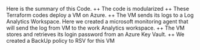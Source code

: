 Here is the summary of this Code.
++ The code is modularized
++ These Terraform codes deploy a VM on Azure.
++ The VM sends its logs to a Log Analytics Workspace. Here we created a microsoft monitoring agent that will send the log from VM to the work Analytics workspace.
++ The VM stores and retrieves its login password from an Azure Key Vault. 
++ We created a BackUp policy to RSV for this VM  